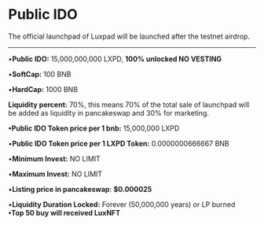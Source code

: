 # Public IDO

The official launchpad of Luxpad will be launched after the testnet airdrop.

****

•**Public IDO:** 15,000,000,000 LXPD, **100% unlocked NO VESTING**

•**SoftCap:** 100 BNB

•**HardCap:** 1000 BNB

**Liquidity percent:** 70%, this means 70% of the total sale of launchpad will be added as liquidity in pancakeswap and 30% for marketing.

**•Public IDO Token price per 1 bnb:** 15,000,000 LXPD

•**Public IDO Token price per 1 LXPD Token:**  0.0000000666667 BNB

•**Minimum Invest:** NO LIMIT

•**Maximum Invest:** NO LIMIT

•**Listing price in pancakeswap**: **$0.000025**

•**Liquidity Duration Locked:** Forever (50,000,000 years) or LP burned\
**•Top 50 buy will received LuxNFT**




